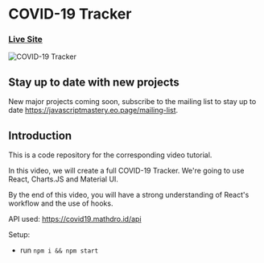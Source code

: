 # COVID-19 Tracker

### [Live Site](https://covid19statswebsite.netlify.com/)

![COVID-19 Tracker](https://i.ibb.co/X87BqVY/Screenshot-2020-04-13-at-10-14-58.png)

## Stay up to date with new projects
New major projects coming soon, subscribe to the mailing list to stay up to date https://javascriptmastery.eo.page/mailing-list.

## Introduction
This is a code repository for the corresponding video tutorial. 

In this video, we will create a full COVID-19 Tracker. We're going to use React, Charts.JS and Material UI.

By the end of this video, you will have a strong understanding of React's workflow and the use of hooks.

API used: https://covid19.mathdro.id/api

Setup:
- run ```npm i && npm start```
